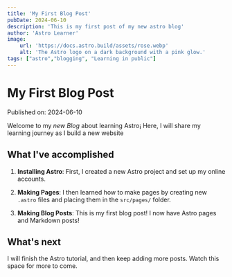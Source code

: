 ```yaml
---
title: 'My First Blog Post'
pubDate: 2024-06-10
description: 'This is my first post of my new astro blog'
author: 'Astro Learner'
image: 
    url: 'https://docs.astro.build/assets/rose.webp'
    alt: 'The Astro logo on a dark background with a pink glow.'
tags: ["astro","blogging", "Learning in public"]
---
```


# My First Blog Post

Published on: 2024-06-10

Welcome to my _new Blog_ about learning Astro¡ Here, I will share my learning journey as I build a new website

## What I've accomplished

1. **Installing Astro**: First, I created a new Astro project and set up my online accounts.

2. **Making Pages**: I then learned how to make pages by creating new `.astro` files and placing them in the `src/pages/` folder.

3. **Making Blog Posts**: This is my first blog post! I now have Astro pages and Markdown posts!

## What's next

I will finish the Astro tutorial, and then keep adding more posts. Watch this space for more to come.